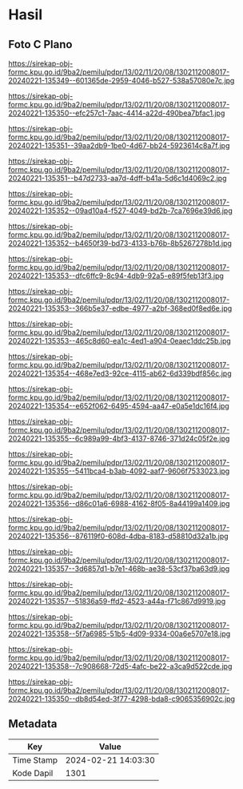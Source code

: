 # Hasil

## Foto C Plano

https://sirekap-obj-formc.kpu.go.id/9ba2/pemilu/pdpr/13/02/11/20/08/1302112008017-20240221-135349--601365de-2959-4046-b527-538a57080e7c.jpg

https://sirekap-obj-formc.kpu.go.id/9ba2/pemilu/pdpr/13/02/11/20/08/1302112008017-20240221-135350--efc257c1-7aac-4414-a22d-490bea7bfac1.jpg

https://sirekap-obj-formc.kpu.go.id/9ba2/pemilu/pdpr/13/02/11/20/08/1302112008017-20240221-135351--39aa2db9-1be0-4d67-bb24-5923614c8a7f.jpg

https://sirekap-obj-formc.kpu.go.id/9ba2/pemilu/pdpr/13/02/11/20/08/1302112008017-20240221-135351--b47d2733-aa7d-4dff-b41a-5d6c1d4069c2.jpg

https://sirekap-obj-formc.kpu.go.id/9ba2/pemilu/pdpr/13/02/11/20/08/1302112008017-20240221-135352--09ad10a4-f527-4049-bd2b-7ca7696e39d6.jpg

https://sirekap-obj-formc.kpu.go.id/9ba2/pemilu/pdpr/13/02/11/20/08/1302112008017-20240221-135352--b4650f39-bd73-4133-b76b-8b5267278b1d.jpg

https://sirekap-obj-formc.kpu.go.id/9ba2/pemilu/pdpr/13/02/11/20/08/1302112008017-20240221-135353--dfc6ffc9-8c94-4db9-92a5-e89f5feb13f3.jpg

https://sirekap-obj-formc.kpu.go.id/9ba2/pemilu/pdpr/13/02/11/20/08/1302112008017-20240221-135353--366b5e37-edbe-4977-a2bf-368ed0f8ed6e.jpg

https://sirekap-obj-formc.kpu.go.id/9ba2/pemilu/pdpr/13/02/11/20/08/1302112008017-20240221-135353--465c8d60-ea1c-4ed1-a904-0eaec1ddc25b.jpg

https://sirekap-obj-formc.kpu.go.id/9ba2/pemilu/pdpr/13/02/11/20/08/1302112008017-20240221-135354--468e7ed3-92ce-4115-ab62-6d339bdf856c.jpg

https://sirekap-obj-formc.kpu.go.id/9ba2/pemilu/pdpr/13/02/11/20/08/1302112008017-20240221-135354--e652f062-6495-4594-aa47-e0a5e1dc16f4.jpg

https://sirekap-obj-formc.kpu.go.id/9ba2/pemilu/pdpr/13/02/11/20/08/1302112008017-20240221-135355--6c989a99-4bf3-4137-8746-371d24c05f2e.jpg

https://sirekap-obj-formc.kpu.go.id/9ba2/pemilu/pdpr/13/02/11/20/08/1302112008017-20240221-135355--5411bca4-b3ab-4092-aaf7-9606f7533023.jpg

https://sirekap-obj-formc.kpu.go.id/9ba2/pemilu/pdpr/13/02/11/20/08/1302112008017-20240221-135356--d86c01a6-6988-4162-8f05-8a44199a1409.jpg

https://sirekap-obj-formc.kpu.go.id/9ba2/pemilu/pdpr/13/02/11/20/08/1302112008017-20240221-135356--876119f0-608d-4dba-8183-d58810d32a1b.jpg

https://sirekap-obj-formc.kpu.go.id/9ba2/pemilu/pdpr/13/02/11/20/08/1302112008017-20240221-135357--3d6857d1-b7e1-468b-ae38-53cf37ba63d9.jpg

https://sirekap-obj-formc.kpu.go.id/9ba2/pemilu/pdpr/13/02/11/20/08/1302112008017-20240221-135357--51836a59-ffd2-4523-a44a-f71c867d9919.jpg

https://sirekap-obj-formc.kpu.go.id/9ba2/pemilu/pdpr/13/02/11/20/08/1302112008017-20240221-135358--5f7a6985-51b5-4d09-9334-00a6e5707e18.jpg

https://sirekap-obj-formc.kpu.go.id/9ba2/pemilu/pdpr/13/02/11/20/08/1302112008017-20240221-135358--7c908668-72d5-4afc-be22-a3ca9d522cde.jpg

https://sirekap-obj-formc.kpu.go.id/9ba2/pemilu/pdpr/13/02/11/20/08/1302112008017-20240221-135350--db8d54ed-3f77-4298-bda8-c9065356902c.jpg


## Metadata

| Key        | Value               |
| ---------- | ------------------- |
| Time Stamp | 2024-02-21 14:03:30 |
| Kode Dapil | 1301                |



